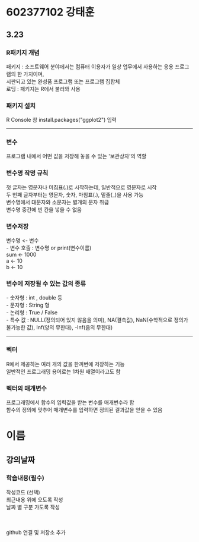 <h1>602377102 강태훈</h1>
<h2>3.23</h2>
<h3>R패키지 개념</h3>
패키지 : 소프트웨어 분야에서는 컴퓨터 이용자가 일상 업무에서 사용하는 응용 프로그램의 한 가지이며,<br> 
시판되고 있는 완성품 프로그램 또는 프로그램 집합체<br>
로딩 : 패키지는 R에서 불러와 사용
<h3>패키지 설치</h3>
R  Console 창 install.packages("ggplot2") 입력<br><hr>
<h3>변수</h3>
프로그램 내에서 어떤 값을 저장해 놓을 수 있는 '보관상자'의 역할<br>
<h3>변수명 작명 규칙</h3>
첫 글자는 영문자나 미침표(.)로 시작하는데, 일반적으로 영문자로 시작<br>
두 번째 글자부터는 영문자, 숫자, 마침표(.), 밑줄(_)을 사용 가능<br>
변수명에서 대문자와 소문자는 별개의 문자 취급<br>
변수명 중간에 빈 칸을 넣을 수 없음<br>
<h3>변수저장</h3>
변수명 <- 변수 <Br>
- 변수 호출 : 변수명 or print(변수이름)<br>
sum <- 1000<br>
a <- 10<br>
b <- 10<br>
<h3>변수에 저장될 수 있는 값의 종류</h3>
- 숫자형 : int , double 등<br>
- 문자형 : String 형 <br>
- 논리형 : True / False<br>
- 특수 값 : NULL(정의되어 있지 않음을 의미), NA(결측값), NaN(수학적으로 정의가 불가능한 값), Inf(양의 무한대), -Inf(음의 무한대)<br><hr>
<h3>벡터</h3>
R에서 제공하는 여러 개의 값을 한꺼번에 저장하는 기능<br>
일반적인 프로그래밍 용어로는 1차원 배열이라고도 함<br>
<h3>벡터의 매개변수</h3>
프로그래밍에서 함수의 입력값을 받는 변수를 매개변수라 함<br>
함수의 정의에 맞추어 매개변수를 입력하면 정의된 결과값을 얻을 수 있음<br>



<h1> 이름 </h1>
<h2> 강의날짜 </h2>
<h3> 학습내용(필수) </h3>
작성코드 (선택)<br>
최근내용 위에 오도록 작성<br>
날짜 별 구분 가도록 작성<br>
<br><br>

github 연결 및 저장소 추가
